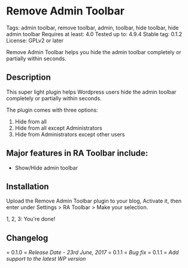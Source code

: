 # Remove Admin Toolbar #

Tags: admin toolbar, remove toolbar, admin, toolbar, hide toolbar, hide admin toolbar
Requires at least: 4.0
Tested up to: 4.9.4
Stable tag: 0.1.2
License: GPLv2 or later

Remove Admin Toolbar helps you hide the admin toolbar completely or partially within seconds.


## Description ##

This super light plugin helps Wordpress users hide the admin toolbar completely or partially within seconds. 

The plugin comes with three options:
1. Hide from all
2. Hide from all except Administrators
3. Hide from Administrators except other users


## Major features in RA Toolbar include: ##

* Show/Hide admin toolbar

## Installation ##

Upload the Remove Admin Toolbar plugin to your blog, Activate it, then enter under Settings > RA Toolbar > Make your selection.

1, 2, 3: You're done!

## Changelog ##

= 0.1.0 =
*Release Date - 23rd June, 2017*
= 0.1.1 =
*Bug fix*
= 0.1.1 =
*Add support to the latest WP version*